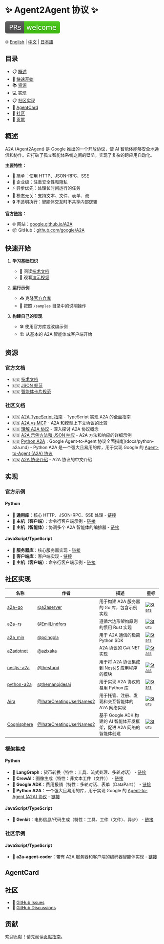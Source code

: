 # ✨ Agent2Agent 协议 ✨

![PR Welcome](/images/prs-welcome.svg)

🌐 [English](README.md) | [中文](README.zh-CN.md) | [日本語](README.ja-JP.md)

## 目录

- 📋 [概述](#概述)
- 🚀 [快速开始](#快速开始)
- 📚 [资源](#资源)
- 💻 [实现](#实现)
- 📋 [社区实现](#社区实现)
- 🎴 [AgentCard](#agentcard)
- 👥 [社区](#社区)
- 🤝 [贡献](#贡献)

## 概述

A2A (Agent2Agent) 是 Google 推出的一个开放协议，使 AI 智能体能够安全地通信和协作。它打破了孤立智能体系统之间的壁垒，实现了复杂的跨应用自动化。

**主要特性：**
- 🎯 简单：使用 HTTP、JSON-RPC、SSE
- 🏢 企业级：注重安全性和隐私
- ⚡ 异步优先：处理长时间运行的任务
- 🔄 模态无关：支持文本、文件、表单、流
- 🔒 不透明执行：智能体交互时不共享内部逻辑

**官方链接：**
- 🌐 网站：[google.github.io/A2A](https://google.github.io/A2A)
- 📦 GitHub：[github.com/google/A2A](https://github.com/google/A2A)

## 快速开始

1. **学习基础知识**
   - 📖 阅读[技术文档](https://google.github.io/A2A/#/documentation)
   - 🎥 观看[演示视频](https://storage.googleapis.com/gweb-developer-goog-blog-assets/original_videos/A2A_demo_v4.mp4)

2. **运行示例**
   - 📥 克隆[官方仓库](https://github.com/google/A2A)
   - 📝 按照 `/samples` 目录中的说明操作

3. **构建自己的实现**
   - 🛠️ 使用官方库或改编示例
   - 🏗️ 从基本的 A2A 智能体或客户端开始

## 资源

### 官方文档
- 🇺🇸 [技术文档](https://google.github.io/A2A/#/documentation)
- 🇺🇸 [JSON 规范](https://github.com/google/A2A/tree/main/specification/json)
- 🇺🇸 [智能体卡片规范](https://google.github.io/A2A/#/documentation?id=agent-card)

### 社区文档
- 🇺🇸 [A2A TypeScript 指南](docs/a2a-typescript-guide.md) - TypeScript 实现 A2A 的全面指南
- 🇺🇸 [A2A vs MCP](docs/a2a-vs-mcp.md) - A2A 和模型上下文协议的比较
- 🇺🇸 [理解 A2A 协议](docs/understanding-a2a-protocol.md) - 深入探讨 A2A 协议概念
- 🇺🇸 [A2A 示例方法和 JSON 响应](docs/a2a-sample-methods-and-json-responses.md) - A2A 方法和响应的详细示例
- 🇺🇸 [Python A2A](docs/python-a2a.md)：Google Agent-to-Agent 协议全面指南](docs/python-a2a.md) - Python A2A 是一个强大且易用的库，用于实现 Google 的 [Agent-to-Agent (A2A) 协议](https://google.github.io/A2A/)
- 🇨🇳 [A2A 协议介绍](https://mp.weixin.qq.com/s/ySDTLuWvJeO9n7uBw2XxmQ) - A2A 协议的中文介绍

## 实现

### 官方示例

#### Python
- 🐍 **通用库**：核心 HTTP、JSON-RPC、SSE 处理 - [链接](https://github.com/google/A2A/tree/main/samples/python/common)
- 🐍 **主机（客户端）**：命令行客户端示例 - [链接](https://github.com/google/A2A/tree/main/samples/python/hosts/cli)
- 🐍 **主机（智能体）**：协调多个 A2A 智能体的编排器 - [链接](https://github.com/google/A2A/tree/main/samples/python/hosts/multiagent)

#### JavaScript/TypeScript
- 🚀 **服务器库**：核心服务器实现 - [链接](https://github.com/google/A2A/tree/main/samples/js/src/server)
- 🚀 **客户端库**：客户端实现 - [链接](https://github.com/google/A2A/tree/main/samples/js/src/client)
- 🚀 **主机（客户端）**：命令行客户端示例 - [链接](https://github.com/google/A2A/blob/main/samples/js/src/cli.ts)

## 社区实现

| 名称 | 作者 | 描述 | 星标 |
|------|--------|-------------|-------|
| [a2a-go](https://github.com/a2aserver/a2a-go) | [@a2aserver](https://github.com/a2aserver) | 用于构建 A2A 服务器的 Go 库，包含示例实现 | [![Stars](https://img.shields.io/github/stars/a2aserver/a2a-go?style=social)](https://github.com/a2aserver/a2a-go) |
| [a2a-rs](https://github.com/EmilLindfors/a2a-rs) | [@EmilLindfors](https://github.com/EmilLindfors) | 遵循六边形架构原则的惯用 Rust 实现 | [![Stars](https://img.shields.io/github/stars/EmilLindfors/a2a-rs?style=social)](https://github.com/EmilLindfors/a2a-rs) |
| [a2a_min](https://github.com/pcingola/a2a_min) | [@pcingola](https://github.com/pcingola) | 用于 A2A 通信的极简 Python SDK | [![Stars](https://img.shields.io/github/stars/pcingola/a2a_min?style=social)](https://github.com/pcingola/a2a_min) |
| [a2adotnet](https://github.com/azixaka/a2adotnet) | [@azixaka](https://github.com/azixaka) | A2A 协议的 C#/.NET 实现 | [![Stars](https://img.shields.io/github/stars/azixaka/a2adotnet?style=social)](https://github.com/azixaka/a2adotnet) |
| [nestjs-a2a](https://github.com/thestupd/nestjs-a2a) | [@thestupd](https://github.com/thestupd) | 用于将 A2A 协议集成到 NestJS 应用程序的模块 | [![Stars](https://img.shields.io/github/stars/thestupd/nestjs-a2a?style=social)](https://github.com/thestupd/nestjs-a2a) |
| [python-a2a](https://github.com/themanojdesai/python-a2a) | [@themanojdesai](https://github.com/themanojdesai) | 用于实现 A2A 协议的易用 Python 库 | [![Stars](https://img.shields.io/github/stars/themanojdesai/python-a2a?style=social)](https://github.com/themanojdesai/python-a2a) |
| [Aira](https://github.com/IhateCreatingUserNames2/Aira) | [@IhateCreatingUserNames2](https://github.com/IhateCreatingUserNames2) | 用于托管、注册、发现和交互智能体的 A2A 网络实现 | [![Stars](https://img.shields.io/github/stars/IhateCreatingUserNames2/Aira?style=social)](https://github.com/IhateCreatingUserNames2/Aira) |
| [Cognisphere](https://github.com/IhateCreatingUserNames2/Cognisphere) | [@IhateCreatingUserNames2](https://github.com/IhateCreatingUserNames2) | 基于 Google ADK 构建的 AI 智能体开发框架，促进 A2A 网络的智能体创建 | [![Stars](https://img.shields.io/github/stars/IhateCreatingUserNames2/Cognisphere?style=social)](https://github.com/IhateCreatingUserNames2/Cognisphere) |

<!-- 在此添加您的实现！请参阅 CONTRIBUTING.md -->

### 框架集成

#### Python
- 🐍 **LangGraph**：货币转换（特性：工具、流式处理、多轮对话） - [链接](https://github.com/google/A2A/tree/main/samples/python/agents/langgraph)
- 🐍 **CrewAI**：图像生成（特性：非文本工件（文件）） - [链接](https://github.com/google/A2A/tree/main/samples/python/agents/crewai)
- 🐍 **Google ADK**：费用报销（特性：多轮对话、表单（DataPart）） - [链接](https://github.com/google/A2A/tree/main/samples/python/agents/google_adk)
- 🐍 **Python A2A**：一个强大且易用的库，用于实现 Google 的 [Agent-to-Agent (A2A) 协议](https://google.github.io/A2A/) - [链接](https://github.com/themanojdesai/python-a2a)

#### JavaScript/TypeScript
- 🚀 **Genkit**：电影信息/代码生成（特性：工具、工件（文件）、异步） - [链接](https://github.com/google/A2A/tree/main/samples/js/src/agents)

### 社区示例

#### JavaScript/TypeScript
- 🚀 **a2a-agent-coder**：带有 A2A 服务器和客户端的编码器智能体实现 - [链接](https://github.com/sing1ee/a2a-agent-coder)

## AgentCard


## 社区

- 🐛 [GitHub Issues](https://github.com/google/A2A/issues)
- 💬 [GitHub Discussions](https://github.com/google/A2A/discussions/)

## 贡献

欢迎贡献！请先阅读[贡献指南](CONTRIBUTING.md)。 